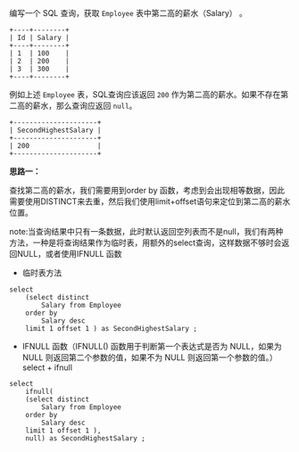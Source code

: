 编写一个 SQL 查询，获取 `Employee` 表中第二高的薪水（Salary） 。

```
+----+--------+
| Id | Salary |
+----+--------+
| 1  | 100    |
| 2  | 200    |
| 3  | 300    |
+----+--------+
```

例如上述 `Employee` 表，SQL查询应该返回 `200` 作为第二高的薪水。如果不存在第二高的薪水，那么查询应返回 `null`。

```
+---------------------+
| SecondHighestSalary |
+---------------------+
| 200                 |
+---------------------+
```



<b>思路一：</b>

查找第二高的薪水，我们需要用到order by 函数，考虑到会出现相等数据，因此需要使用DISTINCT来去重，然后我们使用limit+offset语句来定位到第二高的薪水位置。

note:当查询结果中只有一条数据，此时默认返回空列表而不是null，我们有两种方法，一种是将查询结果作为临时表，用额外的select查询，这样数据不够时会返回NULL，或者使用IFNULL 函数

+ 临时表方法

```mysql
select 
    (select distinct 
        Salary from Employee
    order by 
        Salary desc 
    limit 1 offset 1 ) as SecondHighestSalary ;
```

+ IFNULL 函数（IFNULL() 函数用于判断第一个表达式是否为 NULL，如果为 NULL 则返回第二个参数的值，如果不为 NULL 则返回第一个参数的值。） select + ifnull

```mysql
select
    ifnull(
    (select distinct 
        Salary from Employee
    order by 
        Salary desc 
    limit 1 offset 1 ),
    null) as SecondHighestSalary ;
```

